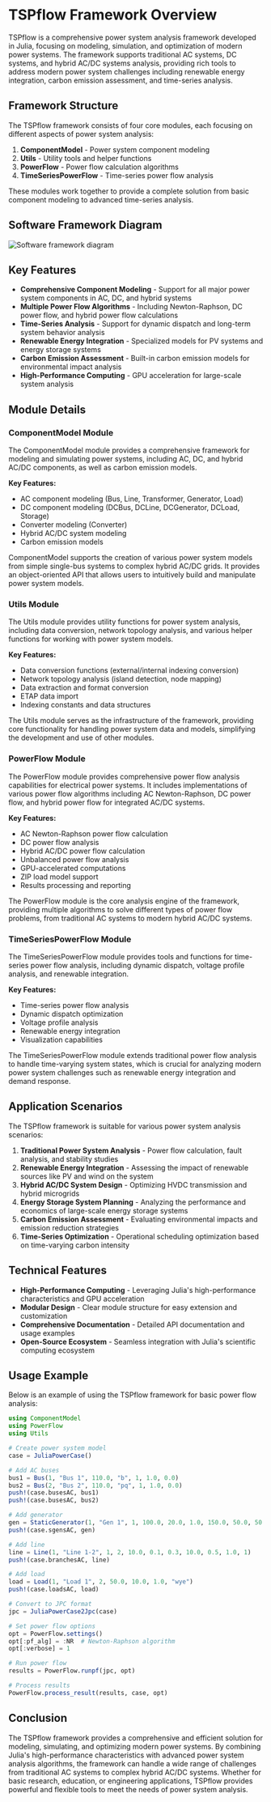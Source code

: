 # TSPflow Framework Overview

TSPflow is a comprehensive power system analysis framework developed in Julia, focusing on modeling, simulation, and optimization of modern power systems. The framework supports traditional AC systems, DC systems, and hybrid AC/DC systems analysis, providing rich tools to address modern power system challenges including renewable energy integration, carbon emission assessment, and time-series analysis.

## Framework Structure

The TSPflow framework consists of four core modules, each focusing on different aspects of power system analysis:

1. **ComponentModel** - Power system component modeling
2. **Utils** - Utility tools and helper functions
3. **PowerFlow** - Power flow calculation algorithms
4. **TimeSeriesPowerFlow** - Time-series power flow analysis

These modules work together to provide a complete solution from basic component modeling to advanced time-series analysis.

## Software Framework Diagram

![Software framework diagram](../assets/Architecture.png)

## Key Features

- **Comprehensive Component Modeling** - Support for all major power system components in AC, DC, and hybrid systems
- **Multiple Power Flow Algorithms** - Including Newton-Raphson, DC power flow, and hybrid power flow calculations
- **Time-Series Analysis** - Support for dynamic dispatch and long-term system behavior analysis
- **Renewable Energy Integration** - Specialized models for PV systems and energy storage systems
- **Carbon Emission Assessment** - Built-in carbon emission models for environmental impact analysis
- **High-Performance Computing** - GPU acceleration for large-scale system analysis

## Module Details

### ComponentModel Module

The ComponentModel module provides a comprehensive framework for modeling and simulating power systems, including AC, DC, and hybrid AC/DC components, as well as carbon emission models.

**Key Features:**
- AC component modeling (Bus, Line, Transformer, Generator, Load)
- DC component modeling (DCBus, DCLine, DCGenerator, DCLoad, Storage)
- Converter modeling (Converter)
- Hybrid AC/DC system modeling
- Carbon emission models

ComponentModel supports the creation of various power system models from simple single-bus systems to complex hybrid AC/DC grids. It provides an object-oriented API that allows users to intuitively build and manipulate power system models.

### Utils Module

The Utils module provides utility functions for power system analysis, including data conversion, network topology analysis, and various helper functions for working with power system models.

**Key Features:**
- Data conversion functions (external/internal indexing conversion)
- Network topology analysis (island detection, node mapping)
- Data extraction and format conversion
- ETAP data import
- Indexing constants and data structures

The Utils module serves as the infrastructure of the framework, providing core functionality for handling power system data and models, simplifying the development and use of other modules.

### PowerFlow Module

The PowerFlow module provides comprehensive power flow analysis capabilities for electrical power systems. It includes implementations of various power flow algorithms including AC Newton-Raphson, DC power flow, and hybrid power flow for integrated AC/DC systems.

**Key Features:**
- AC Newton-Raphson power flow calculation
- DC power flow analysis
- Hybrid AC/DC power flow calculation
- Unbalanced power flow analysis
- GPU-accelerated computations
- ZIP load model support
- Results processing and reporting

The PowerFlow module is the core analysis engine of the framework, providing multiple algorithms to solve different types of power flow problems, from traditional AC systems to modern hybrid AC/DC systems.

### TimeSeriesPowerFlow Module

The TimeSeriesPowerFlow module provides tools and functions for time-series power flow analysis, including dynamic dispatch, voltage profile analysis, and renewable integration.

**Key Features:**
- Time-series power flow analysis
- Dynamic dispatch optimization
- Voltage profile analysis
- Renewable energy integration
- Visualization capabilities

The TimeSeriesPowerFlow module extends traditional power flow analysis to handle time-varying system states, which is crucial for analyzing modern power system challenges such as renewable energy integration and demand response.

## Application Scenarios

The TSPflow framework is suitable for various power system analysis scenarios:

1. **Traditional Power System Analysis** - Power flow calculation, fault analysis, and stability studies
2. **Renewable Energy Integration** - Assessing the impact of renewable sources like PV and wind on the system
3. **Hybrid AC/DC System Design** - Optimizing HVDC transmission and hybrid microgrids
4. **Energy Storage System Planning** - Analyzing the performance and economics of large-scale energy storage systems
5. **Carbon Emission Assessment** - Evaluating environmental impacts and emission reduction strategies
6. **Time-Series Optimization** - Operational scheduling optimization based on time-varying carbon intensity

## Technical Features

- **High-Performance Computing** - Leveraging Julia's high-performance characteristics and GPU acceleration
- **Modular Design** - Clear module structure for easy extension and customization
- **Comprehensive Documentation** - Detailed API documentation and usage examples
- **Open-Source Ecosystem** - Seamless integration with Julia's scientific computing ecosystem

## Usage Example

Below is an example of using the TSPflow framework for basic power flow analysis:

```julia
using ComponentModel
using PowerFlow
using Utils

# Create power system model
case = JuliaPowerCase()

# Add AC buses
bus1 = Bus(1, "Bus 1", 110.0, "b", 1, 1.0, 0.0)
bus2 = Bus(2, "Bus 2", 110.0, "pq", 1, 1.0, 0.0)
push!(case.busesAC, bus1)
push!(case.busesAC, bus2)

# Add generator
gen = StaticGenerator(1, "Gen 1", 1, 100.0, 20.0, 1.0, 150.0, 50.0, 50.0, -50.0)
push!(case.sgensAC, gen)

# Add line
line = Line(1, "Line 1-2", 1, 2, 10.0, 0.1, 0.3, 10.0, 0.5, 1.0, 1)
push!(case.branchesAC, line)

# Add load
load = Load(1, "Load 1", 2, 50.0, 10.0, 1.0, "wye")
push!(case.loadsAC, load)

# Convert to JPC format
jpc = JuliaPowerCase2Jpc(case)

# Set power flow options
opt = PowerFlow.settings()
opt[:pf_alg] = :NR  # Newton-Raphson algorithm
opt[:verbose] = 1

# Run power flow
results = PowerFlow.runpf(jpc, opt)

# Process results
PowerFlow.process_result(results, case, opt)
```

## Conclusion

The TSPflow framework provides a comprehensive and efficient solution for modeling, simulating, and optimizing modern power systems. By combining Julia's high-performance characteristics with advanced power system analysis algorithms, the framework can handle a wide range of challenges from traditional AC systems to complex hybrid AC/DC systems. Whether for basic research, education, or engineering applications, TSPflow provides powerful and flexible tools to meet the needs of power system analysis.